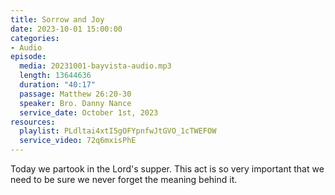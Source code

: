 ```yaml
---
title: Sorrow and Joy
date: 2023-10-01 15:00:00
categories:
- Audio
episode:
  media: 20231001-bayvista-audio.mp3
  length: 13644636
  duration: "40:17"
  passage: Matthew 26:20-30
  speaker: Bro. Danny Nance
  service_date: October 1st, 2023
resources:
  playlist: PLdltai4xtI5gOFYpnfwJtGVO_1cTWEFOW
  service_video: 72q6mxisPhE
---
```

Today we partook in the Lord's supper. This act is so very important that we need to be sure we never forget the meaning behind it.